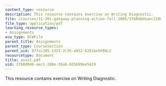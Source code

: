 ```yaml
---
content_type: resource
description: This resource contains exercise on Writing Diagnostic.
file: /courses/11-201-gateway-planning-action-fall-2005/37b0d04baec1288e36abb55609ee5429_assn1.pdf
file_type: application/pdf
learning_resource_types:
- Assignments
ocw_type: OCWFile
parent_title: Assignments
parent_type: CourseSection
parent_uid: 87fcc105-1323-2c35-a932-6201be5698c2
resourcetype: Document
title: assn1.pdf
uid: 37b0d04b-aec1-288e-36ab-b55609ee5429
---
```

This resource contains exercise on Writing Diagnostic.

